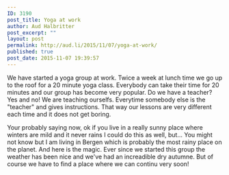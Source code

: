 ```yaml
---
ID: 3190
post_title: Yoga at work
author: Aud Halbritter
post_excerpt: ""
layout: post
permalink: http://aud.li/2015/11/07/yoga-at-work/
published: true
post_date: 2015-11-07 19:39:57
---
```

We have started a yoga group at work. Twice a week at lunch time we go up to the roof for a 20 minute yoga class. Everybody can take their time for 20 minutes and our group has become very popular. Do we have a teacher? Yes and no! We are teaching ourselfs. Everytime somebody else is the "teacher" and gives instructions. That way our lessons are very different each time and it does not get boring.

Your probably saying now, ok if you live in a really sunny place where winters are mild and it never rains I could do this as well, but... You might not know but I am living in Bergen which is probably the most rainy place on the planet. And here is the magic. Ever since we started this group the weather has been nice and we've had an increadible dry autumne. But of course we have to find a place where we can continu very soon!
&nbsp;<a href="http://aud.li/wp-content/uploads/2015/11/IMG_0867.jpg"><img src="http://aud.li/wp-content/uploads/2015/11/IMG_0867.jpg" alt=""></a>&nbsp;